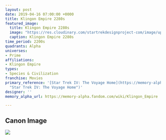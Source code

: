 ```yaml
---
layout: post
date: 2019-04-16 07:00:00 +0000
title: Klingon Empire 2280s
featured_image:
  title: Klingon Empire 2280s
  image: "https://res.cloudinary.com/startrekdesignproject-com/image/upload/v1555446084/Klingon2280s.png"
  caption: Klingon Empire 2280s
time_period: 2200s
quadrants: Alpha
universes:
- Prime
affiliations:
- Klingon Empire
types:
- Species & Civilization
franchise: Movies
primary_reference: '[Star Trek IV: The Voyage Home](https://memory-alpha.fandom.com/wiki/Star_Trek_IV:_The_Voyage_Home
  "Star Trek IV: The Voyage Home")'
designer: ''
memory_alpha_url: https://memory-alpha.fandom.com/wiki/Klingon_Empire

---
```

## Canon Image

![](https://res.cloudinary.com/startrekdesignproject-com/image/upload/v1555446084/Klingon2280s1.png)